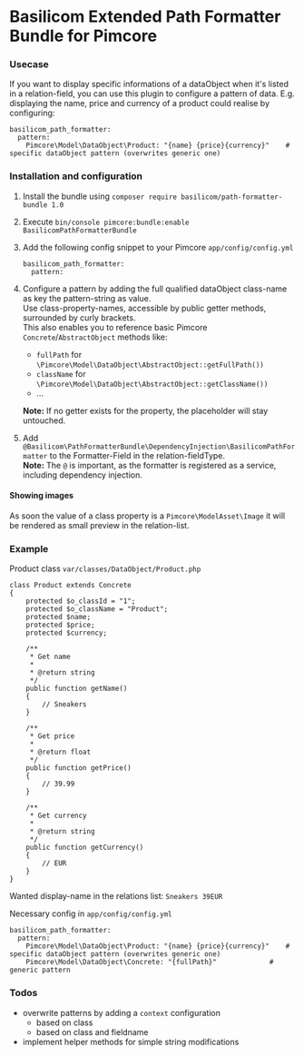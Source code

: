 # Basilicom Extended Path Formatter Bundle for Pimcore

### Usecase
If you want to display specific informations of a dataObject when it's listed in a relation-field, you can use this plugin to configure a pattern of data.
E.g. displaying the name, price and currency of a product could realise by configuring:
```
basilicom_path_formatter:
  pattern: 
    Pimcore\Model\DataObject\Product: "{name} {price}{currency}"    # specific dataObject pattern (overwrites generic one)
```

### Installation and configuration
1. Install the bundle using ``composer require basilicom/path-formatter-bundle 1.0``
2. Execute ``bin/console pimcore:bundle:enable BasilicomPathFormatterBundle``
3. Add the following config snippet to your Pimcore ``app/config/config.yml``
   ```
   basilicom_path_formatter:
     pattern: 
   ```
4. Configure a pattern by adding the full qualified dataObject class-name as key the pattern-string as value.  
   Use class-property-names, accessible by public getter methods, surrounded by curly brackets.  
   This also enables you to reference basic Pimcore ``Concrete``/``AbstractObject`` methods like: 
    - ``fullPath`` for ``\Pimcore\Model\DataObject\AbstractObject::getFullPath())`` 
    - ``className`` for ``\Pimcore\Model\DataObject\AbstractObject::getClassName())``
    - ...  
    
   **Note:** If no getter exists for the property, the placeholder will stay untouched.
5. Add ``@Basilicom\PathFormatterBundle\DependencyInjection\BasilicomPathFormatter`` to the Formatter-Field in the relation-fieldType.  
   **Note:** The ``@`` is important, as the formatter is registered as a service, including dependency injection.


#### Showing images

As soon the value of a class property is a ``Pimcore\ModelAsset\Image`` it will be rendered as small preview in the relation-list.

### Example
Product class ``var/classes/DataObject/Product.php``
```
class Product extends Concrete
{
    protected $o_classId = "1";
    protected $o_className = "Product";
    protected $name;
    protected $price;
    protected $currency;
    
    /**
     * Get name
     *
     * @return string
     */
    public function getName()
    {
        // Sneakers 
    }
    
    /**
     * Get price
     *
     * @return float
     */
    public function getPrice()
    {
        // 39.99
    }
    
    /**
     * Get currency
     *
     * @return string
     */
    public function getCurrency()
    {
        // EUR
    }
}
```

Wanted display-name in the relations list: ``Sneakers 39EUR``

Necessary config in ``app/config/config.yml``
```
basilicom_path_formatter:
  pattern: 
    Pimcore\Model\DataObject\Product: "{name} {price}{currency}"    # specific dataObject pattern (overwrites generic one)
    Pimcore\Model\DataObject\Concrete: "{fullPath}"             # generic pattern
```

### Todos
- overwrite patterns by adding a ``context`` configuration
    - based on class
    - based on class and fieldname
- implement helper methods for simple string modifications
